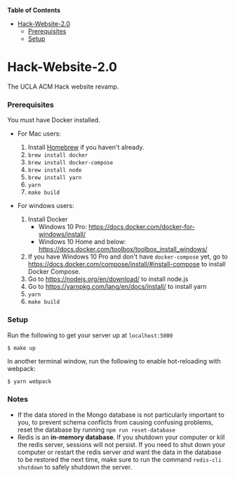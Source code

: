 <!-- START doctoc generated TOC please keep comment here to allow auto update -->
<!-- DON'T EDIT THIS SECTION, INSTEAD RE-RUN doctoc TO UPDATE -->
**Table of Contents**

- [Hack-Website-2.0](#hack-website-20)
    - [Prerequisites](#prerequisites)
    - [Setup](#setup)

<!-- END doctoc generated TOC please keep comment here to allow auto update -->

# Hack-Website-2.0

The UCLA ACM Hack website revamp.


### Prerequisites

You must have Docker installed. 

* For Mac users:
  1. Install [Homebrew](https://brew.sh/) if you haven't already. 
  2. `brew install docker`
  3. `brew install docker-compose`
  4. `brew install node`
  5. `brew install yarn`
  6. `yarn`
  7. `make build`

* For windows users:
  1. Install Docker
      * Windows 10 Pro: https://docs.docker.com/docker-for-windows/install/
      * Windows 10 Home and below: https://docs.docker.com/toolbox/toolbox_install_windows/
  2. If you have Windows 10 Pro and don't have `docker-compose` yet, go to https://docs.docker.com/compose/install/#install-compose to install Docker Compose.
  3. Go to https://nodejs.org/en/download/ to install node.js
  4. Go to https://yarnpkg.com/lang/en/docs/install/ to install yarn
  5. `yarn`
  6. `make build`

### Setup

Run the following to get your server up at `localhost:5000`

```shell
$ make up
```

In another terminal window, run the following to enable hot-reloading with webpack:

```Bash
$ yarn webpack
```

### Notes

- If the data stored in the Mongo database is not particularly important to you, to prevent schema conflicts from causing confusing problems, reset the database by running `npm run reset-database`
- Redis is an **in-memory database**. If you shutdown your computer or kill the redis server, sessions will not persist. If you need to shut down your computer or restart the redis server *and* want the data in the database to be restored the next time, make sure to run the command `redis-cli shutdown` to safely shutdown the server.
